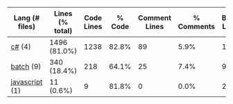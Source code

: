 |Lang (# files)|Lines (% total)|Code Lines|% Code|Comment Lines|% Comments|Blank Lines|% Blank|
| --- | --- | --- | --- | --- | --- | --- | --- |
|[c#](https://github.com/jojo2357/Music-Discord-Rich-Presence/tree/master/statistics/c%23/lines_descending.md) (4)|1496 (81.0%)|1238|82.8%|89|5.9%|169|11.3%|
|[batch](https://github.com/jojo2357/Music-Discord-Rich-Presence/tree/master/statistics/batch/lines_descending.md) (9)|340 (18.4%)|218|64.1%|25|7.4%|97|28.5%|
|[javascript](https://github.com/jojo2357/Music-Discord-Rich-Presence/tree/master/statistics/javascript/lines_descending.md) (1)|11 (0.6%)|9|81.8%|0|0.0%|2|18.2%|